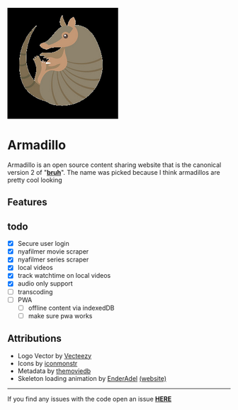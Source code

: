 ![](https://raw.githubusercontent.com/ffamilyfriendly/Armadillo/master/favicon.png)

# Armadillo
Armadillo is an open source content sharing website that is the canonical version 2 of "**[bruh](https://github.com/ffamilyfriendly/bruh)**".
The name was picked because I think armadillos are pretty cool looking

## Features


## todo
- [X] Secure user login
- [X] nyafilmer movie scraper
- [X] nyafilmer series scraper
- [X] local videos
- [X] track watchtime on local videos
- [X] audio only support
- [ ] transcoding
- [ ] PWA
	- [ ] offline content via indexedDB
	- [ ] make sure pwa works

## Attributions
- Logo Vector by [Vecteezy](https://www.vecteezy.com/free-vector/animals)
- Icons by [iconmonstr](https://iconmonstr.com/)
- Metadata by [themoviedb](https://www.themoviedb.org/)
- Skeleton loading animation by [EnderAdel](https://github.com/adel-sbeh) [(website)](https://endercomm.net/)

---
If you find any issues with the code open an issue [**HERE**](https://github.com/ffamilyfriendly/Armadillo/issues)